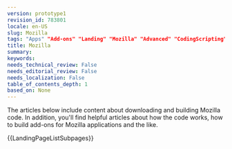 ```yaml
---
version: prototype1
revision_id: 783801
locale: en-US
slug: Mozilla
tags: "Apps" "Add-ons" "Landing" "Mozilla" "Advanced" "CodingScripting"
title: Mozilla
summary: 
keywords: 
needs_technical_review: False
needs_editorial_review: False
needs_localization: False
table_of_contents_depth: 1
based_on: None
---
```

<p>The articles below include content about downloading and building Mozilla code. In addition, you'll find helpful articles about how the code works, how to build add-ons for Mozilla applications and the like.</p>
<p>{{LandingPageListSubpages}}</p>

